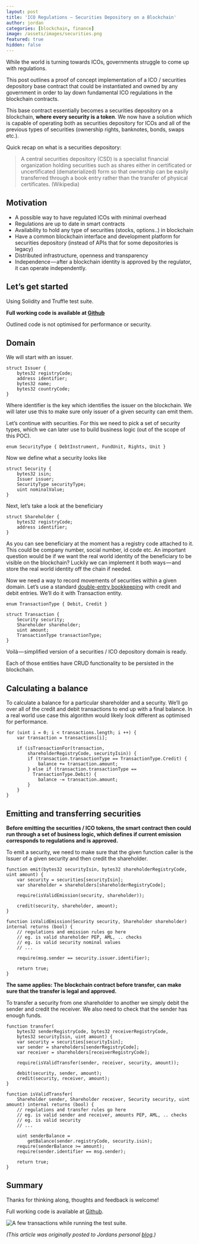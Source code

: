 ```yaml
---
layout: post
title: 'ICO Regulations — Securities Depository on a Blockchain'
author: jordan
categories: [blockchain, finance]
image: /assets/images/securities.png
featured: true
hidden: false
---
```


While the world is turning towards ICOs, governments struggle to come up with regulations.

This post outlines a proof of concept implementation of a ICO / securities depository base contract that could be instantiated and owned by any government in order to lay down fundamental ICO regulations in the blockchain contracts.

This base contract essentially becomes a securities depository on a blockchain, **where every security is a token**. We now have a solution which is capable of operating both as securities depository for ICOs and all of the previous types of securities (ownership rights, banknotes, bonds, swaps etc.).

Quick recap on what is a securities depository:

>A central securities depository (CSD) is a specialist financial organization holding securities such as shares either in certificated or uncertificated (dematerialized) form so that ownership can be easily transferred through a book entry rather than the transfer of physical certificates. (Wikipedia)

## Motivation
* A possible way to have regulated ICOs with minimal overhead
* Regulations are up to date in smart contracts
* Availability to hold any type of securities (stocks, options..) in blockchain
* Have a common blockchain interface and development platform for securities depository (instead of APIs that for some depositories is legacy)
* Distributed infrastructure, openness and transparency
* Independence — after a blockchain identity is approved by the regulator, it can operate independently.

## Let’s get started
Using Solidity and Truffle test suite.

**Full working code is available at [Github](https://github.com/Producement/SecuritiesDepositoryBlockchain)**

Outlined code is not optimised for performance or security.

## Domain
We will start with an issuer.
```
struct Issuer {
    bytes32 registryCode;
    address identifier;
    bytes32 name;
    bytes32 countryCode;
}
```
Where identifier is the key which identifies the issuer on the blockchain. We will later use this to make sure only issuer of a given security can emit them.

Let’s continue with securities. For this we need to pick a set of security types, which we can later use to build business logic (out of the scope of this POC).

```
enum SecurityType { DebtInstrument, FundUnit, Rights, Unit }
```

Now we define what a security looks like

```
struct Security {
    bytes32 isin;
    Issuer issuer;
    SecurityType securityType;
    uint nominalValue;
}
```

Next, let’s take a look at the beneficiary

```
struct Shareholder {
    bytes32 registryCode;
    address identifier;
}
```

As you can see beneficiary at the moment has a registry code attached to it. This could be company number, social number, id code etc. An important question would be if we want the real world identity of the beneficiary to be visible on the blockchain? Luckily we can implement it both ways — and store the real world identity off the chain if needed.

Now we need a way to record movements of securities within a given domain. Let’s use a standard [double-entry bookkeeping](https://en.wikipedia.org/wiki/Double-entry_bookkeeping_system) with credit and debit entries. We’ll do it with Transaction entity.

```
enum TransactionType { Debit, Credit }
```
```
struct Transaction {
    Security security;
    Shareholder shareholder;
    uint amount;
    TransactionType transactionType;
}
```

Voilà — simplified version of a securities / ICO depository domain is ready.

Each of those entities have CRUD functionality to be persisted in the blockchain.

## Calculating a balance
To calculate a balance for a particular shareholder and a security. We’ll go over all of the credit and debit transactions to end up with a final balance. In a real world use case this algorithm would likely look different as optimised for performance.

```
for (uint i = 0; i < transactions.length; i ++) {
    var transaction = transactions[i];

    if (isTransactionFor(transaction,
        shareholderRegistryCode, securityIsin)) {
        if (transaction.transactionType == TransactionType.Credit) {
            balance += transaction.amount;
        } else if (transaction.transactionType ==
          TransactionType.Debit) {
            balance -= transaction.amount;
        }
    }
}
```

## Emitting and transferring securities
**Before emitting the securities / ICO tokens, the smart contract then could run through a set of business logic, which defines if current emission corresponds to regulations and is approved.**

To emit a security, we need to make sure that the given function caller is the Issuer of a given security and then credit the shareholder.

```
function emit(bytes32 securityIsin, bytes32 shareholderRegistryCode, uint amount) {
    var security = securities[securityIsin];
    var shareholder = shareholders[shareholderRegistryCode];

    require(isValidEmission(security, shareholder));

    credit(security, shareholder, amount);
}

function isValidEmission(Security security, Shareholder shareholder) internal returns (bool) {
    // regulations and emission rules go here
    // eg. is valid shareholder PEP, AML, .. checks
    // eg. is valid security nominal values
    // ...

    require(msg.sender == security.issuer.identifier);

    return true;
}
```

**The same applies: The blockchain contract before transfer, can make sure that the transfer is legal and approved.**

To transfer a security from one shareholder to another we simply debit the sender and credit the receiver. We also need to check that the sender has enough funds.

```
function transfer(
    bytes32 senderRegistryCode, bytes32 receiverRegistryCode,
    bytes32 securityIsin, uint amount) {
    var security = securities[securityIsin];
    var sender = shareholders[senderRegistryCode];
    var receiver = shareholders[receiverRegistryCode];

    require(isValidTransfer(sender, receiver, security, amount));

    debit(security, sender, amount);
    credit(security, receiver, amount);
}

function isValidTransfer(
    Shareholder sender, Shareholder receiver, Security security, uint amount) internal returns (bool) {
    // regulations and transfer rules go here
    // eg. is valid sender and receiver, amounts PEP, AML, .. checks
    // eg. is valid security
    // ...

    uint senderBalance =
        getBalance(sender.registryCode, security.isin);
    require(senderBalance >= amount);
    require(sender.identifier == msg.sender);

    return true;
}
```

## Summary
Thanks for thinking along, thoughts and feedback is welcome!

Full working code is available at [Github](https://github.com/Producement/SecuritiesDepositoryBlockchain).

![A few transactions while running the test suite.](/assets/images/securities2.png)

_(This article was originally posted to Jordans personal [blog](https://medium.com/@JordanValdma/ico-regulations-securities-depository-on-a-blockchain-26a65d54495).)_